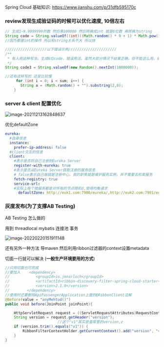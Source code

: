 Spring Cloud 基础知识: https://www.jianshu.com/p/31dfb595170c

### review发现生成验证码的时候可以优化速度, 10倍左右

```java
// 生成1~9.9999999的数 然后乘100000 然后转换成int 就是6位数 再转换为string
String code = String.valueOf((int)((Math.random() * 9 + 1) * Math.pow(10,5)));
//因为都是int的操作 所以和string关系不大 所以快 

///////////////////以下错误示例//////////////////////
/**
 * 有人用这种写法。生成6位code，错误用法，虽然大部分情况下结果正确，但不能这么用，偶尔位数不够？
 */
String code3 = String.valueOf(new Random().nextInt(1000000));

//还有这样写的 还是比较慢
     for (int i = 0; i < sum; i++) {
       String a = (Math.random() + "").substring(2,8);
    }
```



### server & client 配置优化

![image-20211213162848637](https://s2.loli.net/2021/12/13/DtXOTradbwq9kNQ.png)

优化defaultZone

```yml
eureka:
  #自身信息
  instance:
    prefer-ip-address: false
  #client交互的信息
  client:
    #表示是否将自己注册到Eureka Server
    register-with-eureka: true
    #表示是否从Eureka Server获取注册的服务信息
    # false表示自己端就是注册中心，我的职责就是维护服务实例，并不需要去检索服务
    fetch-registry: true
    service-url:
    #实际上每个微服务都是对所有的节点随机d,使得均衡请求
      defaultZone: http://euk1.com:7900/eureka/,http://euk2.com:7901/eureka/,http://euk3.com:7902/eureka/
```



### 灰度发布(为了支撑AB Testing)

AB Testing 怎么做的

用到 threadlocal mybatis 连接池 事务

![image-20220220151911148](https://s2.loli.net/2022/02/20/yPXL6zOF5HJWpfA.png)



还有另外一种方法 导maven 然后利用ribbon过滤器的context设置metadata

切面一行就可以解决 (**一般生产环境要用的方式**)

```java
//只用切面也可完成
//要加入    <dependency>
//            <groupId>io.jmnarloch</groupId>
//            <artifactId>ribbon-discovery-filter-spring-cloud-starter</artifactId>
//            <version>2.1.0</version>
//        </dependency>
//使用时还要删除ApiPassengerApplication上面的@RibbonClient注解
@Before(value = "anyMehtod()")
public void before(JoinPoint joinPoint){

    HttpServletRequest request = ((ServletRequestAttributes)RequestContextHolder.getRequestAttributes()).getRequest();
    String version = request.getHeader("version");
    					//这个"v1"其实是查库里的version,z
    if (version.trim().equals("v1")) {
        RibbonFilterContextHolder.getCurrentContext().add("version", "v1");
    }
}
```











